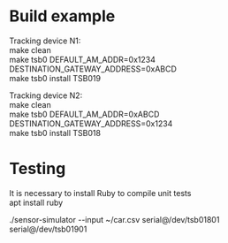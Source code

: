 
# Build example
Tracking device N1:  
make clean  
make tsb0 DEFAULT_AM_ADDR=0x1234 DESTINATION_GATEWAY_ADDRESS=0xABCD  
make tsb0 install TSB019  

Tracking device N2:  
make clean  
make tsb0 DEFAULT_AM_ADDR=0xABCD DESTINATION_GATEWAY_ADDRESS=0x1234  
make tsb0 install TSB018  

# Testing
It is necessary to install Ruby to compile unit tests  
apt install ruby  

./sensor-simulator --input ~/car.csv serial@/dev/tsb01801 serial@/dev/tsb01901  
